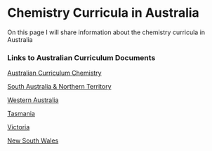 <h1>Chemistry Curricula in Australia</h1>
<body>
<p>On this page I will share information about the chemistry curricula in Australia</p>



<h3>Links to Australian Curriculum Documents</h3>

[Australian Curriculum Chemistry](https://www.australiancurriculum.edu.au/senior-secondary-curriculum/science/chemistry/)

[South Australia & Northern Territory](https://www.sace.sa.edu.au/web/chemistry)

[Western Australia](https://senior-secondary.scsa.wa.edu.au/syllabus-and-support-materials/science/chemistry)

[Tasmania](https://www.tasc.tas.gov.au/students/courses/science/chm415115-4/)

[Victoria](https://www.vcaa.vic.edu.au/curriculum/vce/vce-study-designs/chemistry/Pages/index.aspx)

[New South Wales](https://educationstandards.nsw.edu.au/wps/portal/nesa/11-12/stage-6-learning-areas/stage-6-science/chemistry-2017)

</body>

